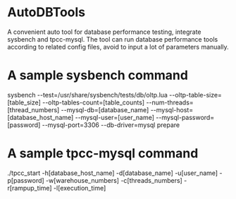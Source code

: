 # AutoDBTools
A convenient auto tool for database performance testing, integrate sysbench and tpcc-mysql.
The tool can run database performance tools according to related config files, avoid to 
input a lot of parameters manually.

# A sample sysbench command
sysbench --test=/usr/share/sysbench/tests/db/oltp.lua 
         --oltp-table-size=[table_size] 
         --oltp-tables-count=[table_counts] 
         --num-threads=[thread_numbers]
         --mysql-db=[database_name] 
         --mysql-host=[database_host_name] 
         --mysql-user=[user_name] 
         --mysql-password=[password] 
         --mysql-port=3306
         --db-driver=mysql
prepare


# A sample tpcc-mysql command
./tpcc_start -h[database_host_name]
	     -d[database_name]
	     -u[user_name]
             -p[password]
	     -w[warehouse_numbers]
	     -c[threads_numbers]
	     -r[rampup_time]
	     -l[execution_time]

